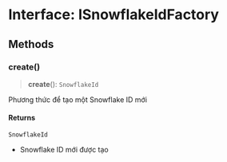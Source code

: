 # Interface: ISnowflakeIdFactory

## Methods

<a id="create"></a>

### create()

> **create**(): `SnowflakeId`

Phương thức để tạo một Snowflake ID mới

#### Returns

`SnowflakeId`

- Snowflake ID mới được tạo
